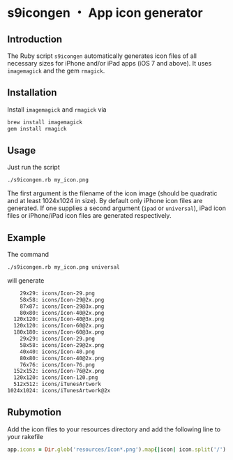 s9icongen ・ App icon generator
===============================

## Introduction

The Ruby script `s9icongen` automatically generates icon files of all necessary sizes for iPhone and/or iPad apps (iOS 7 and above). It uses `imagemagick` and the gem `rmagick`.

## Installation

Install `imagemagick` and `rmagick` via

```bash
brew install imagemagick
gem install rmagick
```

## Usage

Just run the script 

```bash
./s9icongen.rb my_icon.png
```

The first argument is the filename of the icon image (should be quadratic and at least 1024x1024 in size). By default only iPhone icon files are generated. If one supplies a second argument (`ipad` or `universal`), iPad icon files or iPhone/iPad icon files are generated respectively.

## Example 

The command

```bash
./s9icongen.rb my_icon.png universal
```

will generate

```bash
    29x29: icons/Icon-29.png
    58x58: icons/Icon-29@2x.png
    87x87: icons/Icon-29@3x.png
    80x80: icons/Icon-40@2x.png
  120x120: icons/Icon-40@3x.png
  120x120: icons/Icon-60@2x.png
  180x180: icons/Icon-60@3x.png
    29x29: icons/Icon-29.png
    58x58: icons/Icon-29@2x.png
    40x40: icons/Icon-40.png
    80x80: icons/Icon-40@2x.png
    76x76: icons/Icon-76.png
  152x152: icons/Icon-76@2x.png
  120x120: icons/Icon-120.png
  512x512: icons/iTunesArtwork
1024x1024: icons/iTunesArtwork@2x
```

## Rubymotion

Add the icon files to your resources directory and add the following line to your rakefile

```ruby
app.icons = Dir.glob('resources/Icon*.png').map{|icon| icon.split('/').last}
```
